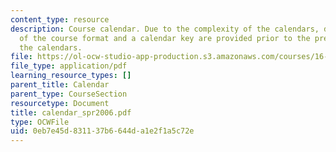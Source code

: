 ```yaml
---
content_type: resource
description: Course calendar. Due to the complexity of the calendars, detailed explanations
  of the course format and a calendar key are provided prior to the presentation of
  the calendars.
file: https://ol-ocw-studio-app-production.s3.amazonaws.com/courses/16-01-unified-engineering-i-ii-iii-iv-fall-2005-spring-2006/0eb7e45d831137b6644da1e2f1a5c72e_calendar_spr2006.pdf
file_type: application/pdf
learning_resource_types: []
parent_title: Calendar
parent_type: CourseSection
resourcetype: Document
title: calendar_spr2006.pdf
type: OCWFile
uid: 0eb7e45d-8311-37b6-644d-a1e2f1a5c72e
---
```

